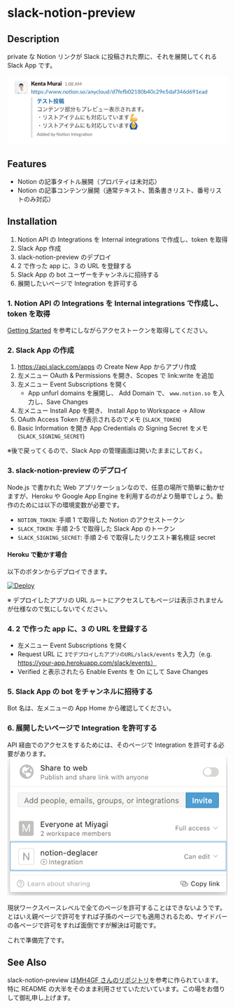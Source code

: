 # slack-notion-preview

## Description

private な Notion リンクが Slack に投稿された際に、それを展開してくれる Slack App です。

![Usage](docs/usage.png)

## Features

- Notion の記事タイトル展開（プロパティは未対応）
- Notion の記事コンテンツ展開（通常テキスト、箇条書きリスト、番号リストのみ対応）

## Installation

1. Notion API の Integrations を Internal integrations で作成し、token を取得
2. Slack App 作成
3. slack-notion-preview のデプロイ
4. 2 で作った app に、3 の URL を登録する
5. Slack App の bot ユーザーをチャンネルに招待する
6. 展開したいページで Integration を許可する

### 1. Notion API の Integrations を Internal integrations で作成し、token を取得

[Getting Started](https://developers.notion.com/docs/getting-started) を参考にしながらアクセストークンを取得してください。

### 2. Slack App の作成

1. https://api.slack.com/apps の Create New App からアプリ作成
2. 左メニュー OAuth & Permissions を開き、Scopes で link:write を追加
3. 左メニュー Event Subscriptions を開く
   - App unfurl domains を展開し、 Add Domain で、 `www.notion.so` を入力し、Save Changes
4. 左メニュー Install App を開き、 Install App to Workspace -> Allow
5. OAuth Access Token が表示されるのでメモ (`SLACK_TOKEN`)
6. Basic Information を開き App Credentials の Signing Secret をメモ (`SLACK_SIGNING_SECRET`)

※後で戻ってくるので、Slack App の管理画面は開いたままにしておく。

### 3. slack-notion-preview のデプロイ

Node.js で書かれた Web アプリケーションなので、任意の場所で簡単に動かせますが、Heroku や Google App Engine を利用するのがより簡単でしょう。動作のためには以下の環境変数が必要です。

- `NOTION_TOKEN`: 手順 1 で取得した Notion のアクセストークン
- `SLACK_TOKEN`: 手順 2-5 で取得した Slack App のトークン
- `SLACK_SIGNING_SECRET`: 手順 2-6 で取得したリクエスト署名検証 secret

#### Heroku で動かす場合

以下のボタンからデプロイできます。

[![Deploy](https://www.herokucdn.com/deploy/button.svg)](https://heroku.com/deploy)

※ デプロイしたアプリの URL ルートにアクセスしてもページは表示されませんが仕様なので気にしないでください。

### 4. 2 で作った app に、3 の URL を登録する

- 左メニュー Event Subscriptions を開く
- Request URL に `3でデプロイしたアプリのURL/slack/events` を入力（e.g. https://your-app.herokuapp.com/slack/events）
- Verified と表示されたら Enable Events を On にして Save Changes

### 5. Slack App の bot をチャンネルに招待する

Bot 名は、左メニューの App Home から確認してください。

### 6. 展開したいページで Integration を許可する

API 経由でのアクセスをするためには、そのページで Integration を許可する必要があります。  
![Grant Integrations](docs/grant-integration.png)

現状ワークスペースレベルで全てのページを許可することはできないようです。  
とはいえ親ページで許可をすれば子孫のページでも適用されるため、サイドバーの各ページで許可をすれば面倒ですが解決は可能です。

これで準備完了です。

## See Also

slack-notion-preview は[MH4GF さんのリポジトリ](https://github.com/MH4GF/notion-deglacer)を参考に作られています。  
特に README の大半をそのまま利用させていただいています。この場をお借りして御礼申し上げます。

